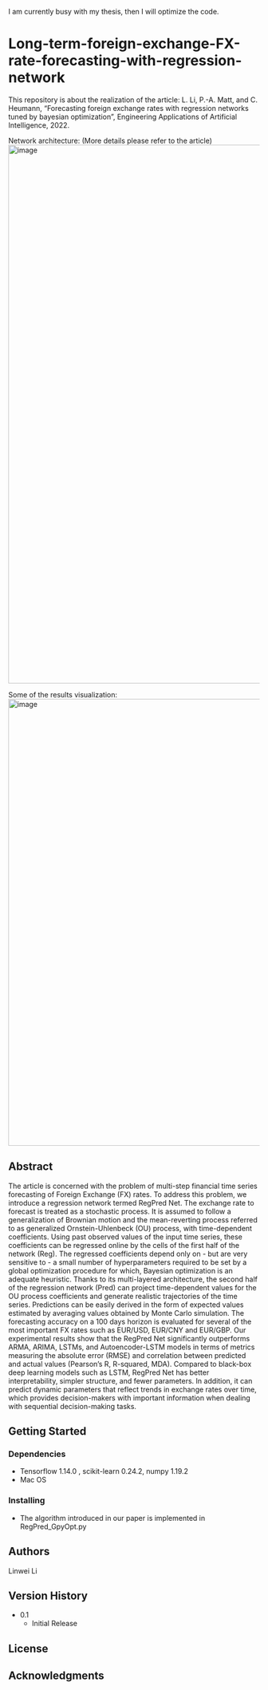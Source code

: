 I am currently busy with my thesis, then I will optimize the code. 

# Long-term-foreign-exchange-FX-rate-forecasting-with-regression-network

This repository is about the realization of the article:
L. Li, P.-A. Matt, and C. Heumann, “Forecasting foreign exchange rates with regression networks tuned by bayesian optimization”, Engineering Applications of Artificial Intelligence, 2022.

Network architecture: (More details please refer to the article)
<img width="1080" alt="image" src="https://user-images.githubusercontent.com/25768931/178138629-3aec5e33-eda5-451d-b319-b1a7034bf9c5.png">

Some of the results visualization:
<img width="896" alt="image" src="https://user-images.githubusercontent.com/25768931/178138670-8fcc698a-ce71-4b4a-aa60-8ee2605b81ee.png">

## Abstract

The article is concerned with the problem of multi-step financial time series forecasting of Foreign Exchange (FX) rates. To address this problem, we introduce a regression network termed
RegPred Net. The exchange rate to forecast is treated as a stochastic process. It is assumed
to follow a generalization of Brownian motion and the mean-reverting process referred to as
generalized Ornstein-Uhlenbeck (OU) process, with time-dependent coefficients. Using past
observed values of the input time series, these coefficients can be regressed online by the cells
of the first half of the network (Reg). The regressed coefficients depend only on - but are very
sensitive to - a small number of hyperparameters required to be set by a global optimization
procedure for which, Bayesian optimization is an adequate heuristic. Thanks to its multi-layered
architecture, the second half of the regression network (Pred) can project time-dependent values
for the OU process coefficients and generate realistic trajectories of the time series. Predictions
can be easily derived in the form of expected values estimated by averaging values obtained by
Monte Carlo simulation. The forecasting accuracy on a 100 days horizon is evaluated for several of the most important FX rates such as EUR/USD, EUR/CNY and EUR/GBP. Our experimental results show that the RegPred Net significantly outperforms ARMA, ARIMA, LSTMs,
and Autoencoder-LSTM models in terms of metrics measuring the absolute error (RMSE) and
correlation between predicted and actual values (Pearson’s R, R-squared, MDA). Compared to
black-box deep learning models such as LSTM, RegPred Net has better interpretability, simpler
structure, and fewer parameters. In addition, it can predict dynamic parameters that reflect trends
in exchange rates over time, which provides decision-makers with important information when
dealing with sequential decision-making tasks.

## Getting Started

### Dependencies

* Tensorflow 1.14.0 , scikit-learn 0.24.2, numpy 1.19.2
* Mac OS

### Installing

* The algorithm introduced in our paper is implemented in RegPred_GpyOpt.py

<!-- ### Executing program

* How to run the program
* Step-by-step bullets
```
code blocks for commands
``` -->
<!-- 
## Help

Any advise for common problems or issues.
```
command to run if program contains helper info
``` -->

## Authors

Linwei Li

## Version History

<!-- * 0.2
    * Various bug fixes and optimizations
    * See [commit change]() or See [release history]() -->
* 0.1
    * Initial Release

## License

<!-- This project is licensed under the [NAME HERE] License - see the LICENSE.md file for details -->

## Acknowledgments

<!-- Inspiration, code snippets, etc.
* [awesome-readme](https://github.com/matiassingers/awesome-readme)
* [PurpleBooth](https://gist.github.com/PurpleBooth/109311bb0361f32d87a2)
* [dbader](https://github.com/dbader/readme-template)
* [zenorocha](https://gist.github.com/zenorocha/4526327)
* [fvcproductions](https://gist.github.com/fvcproductions/1bfc2d4aecb01a834b46)
 -->
